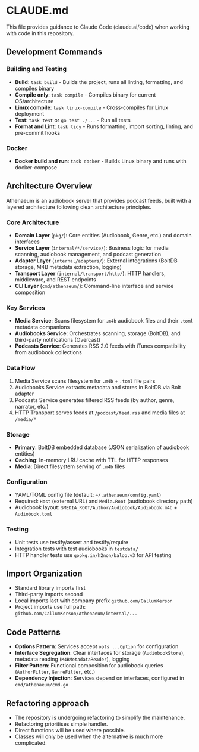 # CLAUDE.md

This file provides guidance to Claude Code (claude.ai/code) when working with code in this repository.

## Development Commands

### Building and Testing

- **Build**: `task build` - Builds the project, runs all linting, formatting, and compiles binary
- **Compile only**: `task compile` - Compiles binary for current OS/architecture  
- **Linux compile**: `task linux-compile` - Cross-compiles for Linux deployment
- **Test**: `task test` or `go test ./...` - Run all tests
- **Format and Lint**: `task tidy` - Runs formatting, import sorting, linting, and pre-commit hooks

### Docker

- **Docker build and run**: `task docker` - Builds Linux binary and runs with docker-compose

## Architecture Overview

Athenaeum is an audiobook server that provides podcast feeds, built with a layered architecture following clean architecture principles.

### Core Architecture

- **Domain Layer** (`pkg/`): Core entities (Audiobook, Genre, etc.) and domain interfaces
- **Service Layer** (`internal/*/service/`): Business logic for media scanning, audiobook management, and podcast generation
- **Adapter Layer** (`internal/adapters/`): External integrations (BoltDB storage, M4B metadata extraction, logging)
- **Transport Layer** (`internal/transport/http/`): HTTP handlers, middleware, and REST endpoints
- **CLI Layer** (`cmd/athenaeum/`): Command-line interface and service composition

### Key Services

- **Media Service**: Scans filesystem for `.m4b` audiobook files and their `.toml` metadata companions
- **Audiobooks Service**: Orchestrates scanning, storage (BoltDB), and third-party notifications (Overcast)
- **Podcasts Service**: Generates RSS 2.0 feeds with iTunes compatibility from audiobook collections

### Data Flow

1. Media Service scans filesystem for `.m4b` + `.toml` file pairs
2. Audiobooks Service extracts metadata and stores in BoltDB via Bolt adapter
3. Podcasts Service generates filtered RSS feeds (by author, genre, narrator, etc.)
4. HTTP Transport serves feeds at `/podcast/feed.rss` and media files at `/media/*`

### Storage

- **Primary**: BoltDB embedded database (JSON serialization of audiobook entities)
- **Caching**: In-memory LRU cache with TTL for HTTP responses
- **Media**: Direct filesystem serving of `.m4b` files

### Configuration

- YAML/TOML config file (default: `~/.athenaeum/config.yaml`)
- Required: `Host` (external URL) and `Media.Root` (audiobook directory path)
- Audiobook layout: `$MEDIA_ROOT/Author/Audiobook/Audiobook.m4b` + `Audiobook.toml`

### Testing

- Unit tests use testify/assert and testify/require
- Integration tests with test audiobooks in `testdata/`
- HTTP handler tests use `gopkg.in/h2non/baloo.v3` for API testing

## Import Organization

- Standard library imports first
- Third-party imports second  
- Local imports last with company prefix `github.com/CallumKerson`
- Project imports use full path: `github.com/CallumKerson/Athenaeum/internal/...`

## Code Patterns

- **Options Pattern**: Services accept `opts ...Option` for configuration
- **Interface Segregation**: Clear interfaces for storage (`AudiobookStore`), metadata reading (`M4BMetadataReader`), logging
- **Filter Pattern**: Functional composition for audiobook queries (`AuthorFilter`, `GenreFilter`, etc.)
- **Dependency Injection**: Services depend on interfaces, configured in `cmd/athenaeum/cmd.go`

## Refactoring approach

- The repository is undergoing refactoring to simplify the maintenance.
- Refactoring prioritises simple handler.
- Direct functions will be used where possible.
- Classes will only be used when the alternative is much more complicated.

